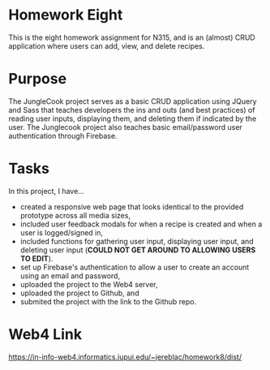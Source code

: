 # Homework Eight

This is the eight homework assignment for N315, and is an (almost) CRUD application where users can add, view, and delete recipes.

# Purpose

The JungleCook project serves as a basic CRUD application using JQuery and Sass that teaches developers the ins and outs (and best practices) of reading user inputs, displaying them, and deleting them if indicated by the user. The Junglecook project also teaches basic email/password user authentication through Firebase.

# Tasks

In this project, I have...

- created a responsive web page that looks identical to the provided prototype across all media sizes,
- included user feedback modals for when a recipe is created and when a user is logged/signed in,
- included functions for gathering user input, displaying user input, and deleting user input (**COULD NOT GET AROUND TO ALLOWING USERS TO EDIT**).
- set up Firebase's authentication to allow a user to create an account using an email and password,
- uploaded the project to the Web4 server,
- uploaded the project to Github, and
- submited the project with the link to the Github repo.

# Web4 Link

https://in-info-web4.informatics.iupui.edu/~jereblac/homework8/dist/
